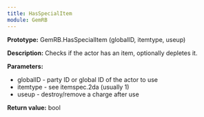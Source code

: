 ```yaml
---
title: HasSpecialItem
module: GemRB
---
```


**Prototype:** GemRB.HasSpecialItem (globalID, itemtype, useup)

**Description:** Checks if the actor has an item, optionally depletes it.

**Parameters:**
  * globalID - party ID or global ID of the actor to use
  * itemtype - see itemspec.2da (usually 1)
  * useup - destroy/remove a charge after use

**Return value:** bool
